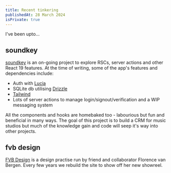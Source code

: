```yaml
---
title: Recent tinkering
publishedAt: 28 March 2024
isPrivate: true
---
```


I've been upto...

## soundkey
[soundkey](https://www.github.com/jk2908/soundkey) is an on-going project to explore RSCs, server actions and other React 19 features. At the time of writing, some of the app's features and dependencies include:

+ Auth with [Lucia](https://lucia-auth.com/)
+ SQLite db utilising [Drizzle](https://orm.drizzle.team/)
+ [Tailwind](https://tailwindcss.com/)
+ Lots of server actions to manage login/signout/verification and a WIP messaging system

All the components and hooks are homebaked too - labourious but fun and beneficial in many ways. The goal of this project is to build a CRM for music studios but much of the knowledge gain and code will seep it's way into other projects.

## fvb design
[FVB Design](https://www.fvb.design/) is a design practise run by friend and collaborator Florence van Bergen. Every few years we rebuild the site to show off her new showreel.

